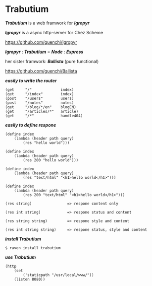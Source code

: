 # Trabutium

***Trabutium*** is a web framwork for ***Igropyr***

***Igropyr*** is a async http-server for Chez Scheme

https://github.com/guenchi/Igropyr

***Igropyr*** : ***Trabutium*** = ***Node*** : ***Express***

her sister framwork: ***Ballista*** (pure functional)

https://github.com/guenchi/Ballista

***easily to write the router***

```
(get     "/"             index)
(get     "/index"        index)
(post    "/users"        users)
(post    "/notes"        notes)
(get     "/blog/*/en"    blogEN)
(get     "/articles/*"   article)
(get     "/*"            handle404)
```

***easily to define respone***

```
(define index
    (lambda (header path query)
        (res "hello world")))

(define index
    (lambda (header path query)
        (res 200 "hello world")))

(define index
    (lambda (header path query)
        (res "text/html" "<h1>hello world</h1>")))
        
(define index
    (lambda (header path query)
        (res 200 "text/html" "<h1>hello world</h1>")))
```


```
(res string)                => respone content only

(res int string)            => respone status and content

(res string string)         => respone style and content

(res int string string)     => respone status, style and content
```

***install Trabutium***

`$ raven install trabutium`



***use Trabutium***


```
(http
    (set 
        ('staticpath "/usr/local/www/"))
    (listen 8080))
```
